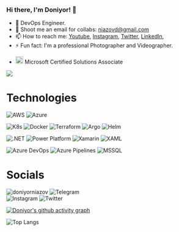 ### Hi there, I'm Doniyor! 👋
- 🌱 DevOps Engineer.
- 👯 Shoot me an email for collabs: niazovd@gmail.com
- 📫 How to reach me: [Youtube](https://www.youtube.com/doniyorniazov/), [Instagram](https://www.instagram.com/doniyorniazov/), [Twitter](https://twitter.com/niazov24), [LinkedIn](https://www.linkedin.com/in/doniyor-niyozov-380a59135/), 
- ⚡ Fun fact: I'm a professional Photographer and Videographer.   
- <p><img src="https://images.credly.com/images/95c1c6c4-e3cc-4ccb-b7ba-553ec668459e/MCSA-Windows-10-2019.png" alt="mcsa" width="20" height="20"> Microsoft Certified Solutions Associate</p>

<img src="https://github-readme-stats.vercel.app/api?username=doniyorniazov&&show_icons=true&title_color=33ccff&icon_color=33ccff&text_color=33ccff&bg_color=151515">
</p>

# Technologies
![AWS](https://img.shields.io/badge/AWS-232F3E?style=for-the-badge&logo=amazonaws&logoColor=white) 
![Azure](https://img.shields.io/badge/Azure-0078D4?style=for-the-badge&logo=microsoft-azure&logoColor=white) 

![K8s](https://img.shields.io/badge/Kubernetes-326CE5?style=for-the-badge&logo=kubernetes&logoColor=white) 
![Docker](https://img.shields.io/badge/Docker-2496ED?style=for-the-badge&logo=docker&logoColor=white) 
![Terraform](https://img.shields.io/badge/Terraform-7B42BC?style=for-the-badge&logo=terraform&logoColor=white) 
![Argo](https://img.shields.io/badge/Argo-EF7B4D?style=for-the-badge&logo=argo&logoColor=white) 
![Helm](https://img.shields.io/badge/Helm-0F1689?style=for-the-badge&logo=helm&logoColor=white) 

![.NET](https://img.shields.io/badge/.NET-512BD4?style=for-the-badge&logo=dotnet&logoColor=white) 
![Power Platform](https://img.shields.io/badge/Power%20Platform-512BD4?style=for-the-badge&logo=powerautomate&logoColor=white)
![Xamarin](https://img.shields.io/badge/Xamarin-3498DB?style=for-the-badge&logo=xamarin&logoColor=white) 
![XAML](https://img.shields.io/badge/XAML-0C54C2?style=for-the-badge&logo=xaml&logoColor=white) 

![Azure DevOps](https://img.shields.io/badge/Azure%20DevOps-0078D7?style=for-the-badge&logo=azuredevops&logoColor=white) 
![Azure Pipelines](https://img.shields.io/badge/Azure%20Pipelines-0078D7?style=for-the-badge&logo=azurepipelines&logoColor=white) 
![MSSQL](https://img.shields.io/badge/Microsoft%20SQL%20Server-CC2927?style=for-the-badge&logo=microsoftsqlserver&logoColor=white)

# Socials
![doniyorniazov](https://img.shields.io/badge/Youtube-FF0000?style=for-the-badge&logo=youtube&logoColor=white) 
![Telegram](https://img.shields.io/badge/Telegram-26A5E4?style=for-the-badge&logo=telegram&logoColor=white)  
![Instagram](https://img.shields.io/badge/Instagram-E4405F?style=for-the-badge&logo=instagram&logoColor=white) 
![Twitter](https://img.shields.io/badge/Twitter-1DA1F2?style=for-the-badge&logo=twitter&logoColor=white) 

[![Doniyor's github activity graph](https://doniyorniazov.herokuapp.com/graph?username=doniyorniazov&theme=react-dark)](https://github.com/ashutosh00710/github-readme-activity-graph)

![Top Langs](https://github-readme-stats.vercel.app/api/top-langs/?username=doniyorniazov&hide_border=true&theme=radical&hide=javascript,html,css&langs_count=10&layout=compact)

